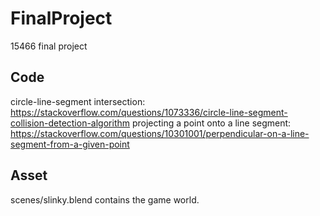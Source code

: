 # FinalProject
15466 final project

## Code
circle-line-segment intersection: https://stackoverflow.com/questions/1073336/circle-line-segment-collision-detection-algorithm
projecting a point onto a line segment: https://stackoverflow.com/questions/10301001/perpendicular-on-a-line-segment-from-a-given-point

## Asset
scenes/slinky.blend contains the game world.
